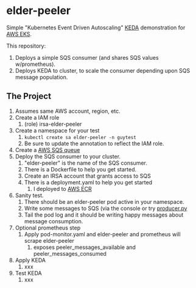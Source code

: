 # elder-peeler

Simple "Kubernetes Event Driven Autoscaling" [KEDA](https://github.com/kedacore/keda) demonstration for [AWS EKS](https://aws.amazon.com/eks/). 

This repository:
1. Deploys a simple SQS consumer (and shares SQS values w/prometheus).
1. Deploys KEDA to cluster, to scale the consumer depending upon SQS message population.

## The Project
1.  Assumes same AWS account, region, etc.
1.  Create a IAM role
    1.   (role) irsa-elder-peeler
1.  Create a namespace for your test
    1.  ```kubectl create sa elder-peeler -n guytest```
    1.  Be sure to update the annotation to reflect the IAM role.
1.  Create a [AWS SQS queue](https://aws.amazon.com/sqs/)
1.  Deploy the SQS consumer to your cluster.
    1.  "elder-peeler" is the name of the SQS consumer.
    1.  There is a Dockerfile to help you get started.
    1.  Create an IRSA account that grants access to SQS
    1.  There is a deployment.yaml to help you get started
        1.  I deployed to [AWS ECR](https://aws.amazon.com/ecr/)
1.  Sanity test.
    1.  There should be an elder-peeler pod active in your namespace.
    1.  Write some messages to SQS (via the console or try [producer.py](https://github.com/guycole/aws-lab/tree/master/sqs_driver)
    1.  Tail the pod log and it should be writing happy messages about message consumption.  
1.  Optional prometheus step
    1.  Apply pod-monitor.yaml and elder-peeler and prometheus will scrape elder-peeler
        1. exposes peeler_messages_available and peeler_messages_consumed
1.  Apply KEDA
    1. xxx
1.  Test KEDA
    1. xxx
